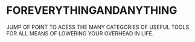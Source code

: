 FOREVERYTHINGANDANYTHING
========================

JUMP OF POINT TO ACESS THE MANY CATEGORIES OF USEFUL TOOLS FOR ALL MEANS OF LOWERING YOUR OVERHEAD IN LIFE. 